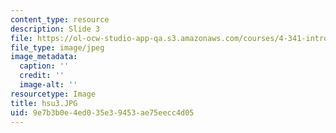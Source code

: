 ```yaml
---
content_type: resource
description: Slide 3
file: https://ol-ocw-studio-app-qa.s3.amazonaws.com/courses/4-341-introduction-to-photography-fall-2002/9e7b3b0e4ed035e39453ae75eecc4d05_hsu3.JPG
file_type: image/jpeg
image_metadata:
  caption: ''
  credit: ''
  image-alt: ''
resourcetype: Image
title: hsu3.JPG
uid: 9e7b3b0e-4ed0-35e3-9453-ae75eecc4d05
---
```

